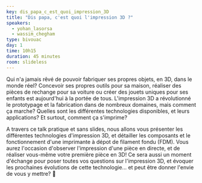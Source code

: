 ```yaml
---
key: dis_papa_c_est_quoi_impression_3D
title: "Dis papa, c'est quoi l'impression 3D ?"
speakers:
  - yohan_lasorsa
  - wassim_chegham
type: bivouac
day: 1
time: 10h15
duration: 45 minutes
room: slideless
---
```


Qui n'a jamais rêvé de pouvoir fabriquer ses propres objets, en 3D, dans le monde réel? Concevoir ses propres outils pour sa maison, réaliser des pièces de rechange pour sa voiture ou créer des jouets uniques pour ses enfants est aujourd'hui à la portée de tous. L'impression 3D a révolutionné le prototypage et la fabrication dans de nombreux domaines, mais comment ça marche? Quelles sont les différentes technologies disponibles, et leurs applications? Et surtout, comment ça s'imprime?

A travers ce talk pratique et sans slides, nous allons vous présenter les différentes technologies d'impression 3D, et détailler les composants et le fonctionnement d'une imprimante à dépot de filament fondu (FDM). Vous aurez l'occasion d'observer l'impression d'une pièce en directe, et de réaliser vous-même votre première pièce en 3D! Ce sera aussi un moment d'échange pour poser toutes vos questions sur l'impression 3D, et évoquer les prochaines évolutions de cette technologie... et peut être donner l'envie de vous y mettre? 🙂